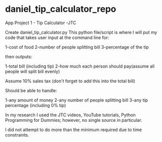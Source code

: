 

# daniel_tip_calculator_repo
App Project 1 - Tip Calculator -JTC

Create daniel_tip_calculator.py
This python file/script is where I will put my code that takes user input at the command line for: 

1-cost of food
2-number of people splitting bill
3-percentage of the tip

then outputs:

1-total bill (including tip)
2-how much each person should pay(assume all people will split bill evenly)

Assume 10% sales tax (don't forget to add this into the total bill)
 
Should be able to handle:

1-any amount of money
2-any number of people splitting bill
3-any tip percentage (including 0% tip)

In my research I used the JTC videos, YouTube tutorials, Python Programming for Dummies;
however, no single source in particular.

I did not attempt to do more than the minimum required due to time constraints.

